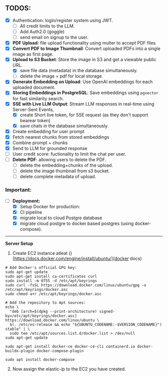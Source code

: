 ## TODOS: 
- [x] Authentication: login/register system using JWT.
  - [ ] All credit limits to the LLM. 
  - [ ] Add Auth2.0 (goggle)
  - [ ] send email on signup to the user. 
- [x] **PDF Upload:** file upload functionality using multer to accept PDF files
- [X] **Convert PDF to Image Thumbnail**: Convert uploaded PDFs into a single image as first page. 
- [x] **Upload to S3 Bucket**: Store the image in S3 and get a viewable public URL.
  - [x] save file data (metadata) in the database simultaneously.
  - [ ] delete the image + pdf for local storage. 
- [x] **Generate Embedding on Upload**: Use OpenAI embeddings for each uploaded document.
- [x] **Storing Embeddings in PostgreSQL**: Save embeddings using `pgvector` for fast similarity search.
- [x] **SSE with Live LLM Output**: Stream LLM responses in real-time using Server-Sent Events,
  - [x] create Short live token, for SSE request (as they don't support bearear token)
  - [x] save chats in the database simultaneously.
- [x] Create embedding for user prompt
- [x] Fetch nearest chunks from stored embeddings
- [x] Combine prompt + chunks
- [x] Send to LLM for grounded response
- [ ] User credit score: fuctionality to limit the chat per user.
- [ ] **Delete PDF**: allowing users to delete the PDF.
  - [ ] delete the embedding+chunks of the upload.
  - [ ] delete the image thumbnail from s3 bucket.
  - [ ] delete complete metadata of upload.
### Important: 
- [ ] **Deployment:**
  - [x] Setup Docker for production: 
  - [x] CI pipeline 
  - [x] migrate local to cloud Postgre database
  - [x] migrate cloud postgre to docker based postgres (using docker-compose). 
---

**Server Setup**
1. Create EC2 instance atleat ()
[https://docs.docker.com/engine/install/ubuntu/](docker docs)
```
# Add Docker's official GPG key:
sudo apt-get update
sudo apt-get install ca-certificates curl
sudo install -m 0755 -d /etc/apt/keyrings
sudo curl -fsSL https://download.docker.com/linux/ubuntu/gpg -o /etc/apt/keyrings/docker.asc
sudo chmod a+r /etc/apt/keyrings/docker.asc

# Add the repository to Apt sources:
echo \
  "deb [arch=$(dpkg --print-architecture) signed-by=/etc/apt/keyrings/docker.asc] https://download.docker.com/linux/ubuntu \
  $(. /etc/os-release && echo "${UBUNTU_CODENAME:-$VERSION_CODENAME}") stable" | \
  sudo tee /etc/apt/sources.list.d/docker.list > /dev/null
sudo apt-get update

sudo apt-get install docker-ce docker-ce-cli containerd.io docker-buildx-plugin docker-compose-plugin

sudo apt install docker-compose
```

2. Now assign the elastic-ip to the EC2 you have created. 
